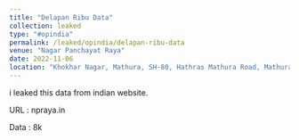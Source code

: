 ```yaml
---
title: "Delapan Ribu Data"
collection: leaked
type: "#opindia"
permalink: /leaked/opindia/delapan-ribu-data
venue: "Nagar Panchayat Raya"
date: 2022-11-06
location: "Khokhar Nagar, Mathura, SH-80, Hathras Mathura Road, Mathura, Mathura, Uttar Pradesh 281204, India"
---
```


i leaked this data from indian website.

URL  : npraya.in

Data : 8k
